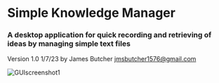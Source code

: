 # Simple Knowledge Manager

### A desktop application for quick recording and retrieving of ideas by managing simple text files
Version 1.0
1/7/23
by James Butcher
jmsbutcher1576@gmail.com

<img src="https://github.com/jmsbutcher/Knowledge-Manager/tree/main/Images/GUIscreenshot1.png" class="img-fluid" alt="GUIscreenshot1">
